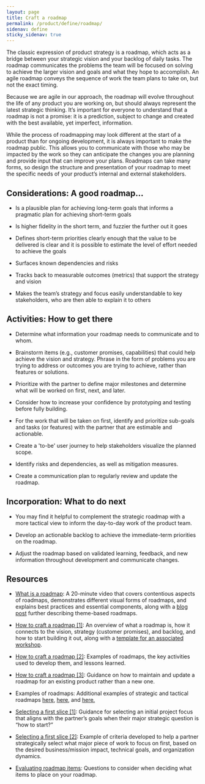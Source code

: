 ```yaml
---
layout: page
title: Craft a roadmap
permalink: /product/define/roadmap/
sidenav: define
sticky_sidenav: true
---
```


The classic expression of product strategy is a roadmap, which acts as a bridge between your strategic vision and your backlog of daily tasks. The roadmap communicates the problems the team will be focused on solving to achieve the larger vision and goals and what they hope to accomplish. An agile roadmap conveys the sequence of work the team plans to take on, but not the exact timing.

Because we are agile in our approach, the roadmap will evolve throughout the life of any product you are working on, but should always represent the latest strategic thinking. It’s important for everyone to understand that a roadmap is not a promise: it is a prediction, subject to change and created with the best available, yet imperfect, information.

While the process of roadmapping may look different at the start of a product than for ongoing development, it is always important to make the roadmap public. This allows you to communicate with those who may be impacted by the work so they can anticipate the changes you are planning and provide input that can improve your plans. Roadmaps can take many forms, so design the structure and presentation of your roadmap to meet the specific needs of your product’s internal and external stakeholders.

## Considerations: A good roadmap...

- Is a plausible plan for achieving long-term goals that informs a pragmatic plan for achieving short-term goals

- Is higher fidelity in the short term, and fuzzier the further out it goes

- Defines short-term priorities clearly enough that the value to be delivered is clear and it is possible to estimate the level of effort needed to achieve the goals

- Surfaces known dependencies and risks

- Tracks back to measurable outcomes (metrics) that support the strategy and vision

- Makes the team’s strategy and focus easily understandable to key stakeholders, who are then able to explain it to others

## Activities: How to get there

- Determine what information your roadmap needs to communicate and to whom.

- Brainstorm items (e.g., customer promises, capabilities) that could help achieve the vision and strategy. Phrase in the form of problems you are trying to address or outcomes you are trying to achieve, rather than features or solutions.

- Prioritize with the partner to define major milestones and determine what will be worked on first, next, and later.

- Consider how to increase your confidence by prototyping and testing before fully building.

- For the work that will be taken on first, identify and prioritize sub-goals and tasks (or features) with the partner that are estimable and actionable.

- Create a 'to-be' user journey to help stakeholders visualize the planned scope.

- Identify risks and dependencies, as well as mitigation measures.

- Create a communication plan to regularly review and update the roadmap.

## Incorporation: What to do next

- You may find it helpful to complement the strategic roadmap with a more tactical view to inform the day-to-day work of the product team.

- Develop an actionable backlog to achieve the immediate-term priorities on the roadmap.

- Adjust the roadmap based on validated learning, feedback, and new information throughout development and communicate changes.

## Resources

- [What is a roadmap](https://vimeo.com/100642934): A 20-minute video that covers contentious aspects of roadmaps, demonstrates different visual forms of roadmaps, and explains best practices and essential components, along with a [blog post](https://www.prodpad.com/blog/how-to-build-a-product-roadmap-everyone-understands/) further describing theme-based roadmaps.

- [How to craft a roadmap [1]](https://docs.google.com/presentation/d/13SXyc3Mds-tIhDhGCSQ0qjNJ0FFXsx-PLL-zTXbSzgM/edit#slide=id.gf774b1724_1_76): An overview of what a roadmap is, how it connects to the vision, strategy (customer promises), and backlog, and how to start building it out, along with a <a href="https://app.mural.co/template/ef95df64-0b0c-4cae-a06e-e5690555a649/ef7794f7-469e-411e-9dc6-1ebfab6454b2" class="private-link">template for an associated workshop</a>.

- <a href="https://app.mural.co/t/gsa6/m/gsa6/1615484075385/fccd497ff0c23d722d890e83d3ce8d7bf91a8f7d" class="private-link">How to craft a roadmap [2]</a>: Examples of roadmaps, the key activities used to develop them, and lessons learned.

- [How to craft a roadmap [3]](https://medium.com/@itamargilad/why-i-stopped-using-product-roadmaps-and-switched-to-gist-planning-3b7f54e271d1): Guidance on how to maintain and update a roadmap for an existing product rather than a new one.

- Examples of roadmaps: Additional examples of strategic and tactical roadmaps [here](https://github.com/USDAForestService/fs-open-forest/wiki/Short-term-roadmap), <a href="https://app.mural.co/t/gsa6/m/gsa6/1615575218986/ebfbe7ce3223ddcdcf977ec27171c0b2947822ef" class="private-link">here</a>, and <a href="https://app.mural.co/t/gsa6/m/gsa6/1615575293267/59d64729847d6646257e4f6a5430884d6dbcb934" class="private-link">here.</a>

- [Selecting a first slice [1]](https://docs.google.com/document/d/1TzgCxGxv1431OuEhTnXF87V1YY9VwsBZerd-RZLqMtM/edit#): Guidance for selecting an initial project focus that aligns with the partner’s goals when their major strategic question is “how to start?”

- <a href="https://app.mural.co/t/gsa6/m/gsa6/1615314081299/35bd60fe1b024e005a2b201d2d1ac3acd206fe2d" class="private-link">Selecting a first slice [2]</a>: Example of criteria developed to help a partner strategically select what major piece of work to focus on first, based on the desired business/mission impact, technical goals, and organization dynamics.

- [Evaluating roadmap items](https://medium.com/@johnpcutler/40-roadmap-item-questions-1a6895bf2e5a): Questions to consider when deciding what items to place on your roadmap.
